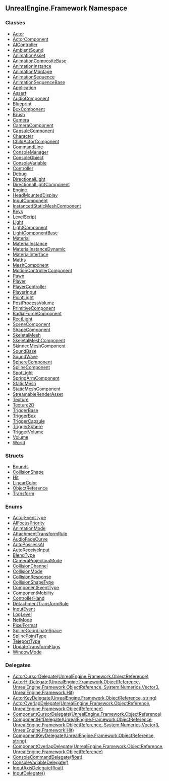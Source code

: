 ## UnrealEngine.Framework Namespace
### Classes
- [Actor](./Actor.md 'UnrealEngine.Framework.Actor')
- [ActorComponent](./ActorComponent.md 'UnrealEngine.Framework.ActorComponent')
- [AIController](./AIController.md 'UnrealEngine.Framework.AIController')
- [AmbientSound](./AmbientSound.md 'UnrealEngine.Framework.AmbientSound')
- [AnimationAsset](./AnimationAsset.md 'UnrealEngine.Framework.AnimationAsset')
- [AnimationCompositeBase](./AnimationCompositeBase.md 'UnrealEngine.Framework.AnimationCompositeBase')
- [AnimationInstance](./AnimationInstance.md 'UnrealEngine.Framework.AnimationInstance')
- [AnimationMontage](./AnimationMontage.md 'UnrealEngine.Framework.AnimationMontage')
- [AnimationSequence](./AnimationSequence.md 'UnrealEngine.Framework.AnimationSequence')
- [AnimationSequenceBase](./AnimationSequenceBase.md 'UnrealEngine.Framework.AnimationSequenceBase')
- [Application](./Application.md 'UnrealEngine.Framework.Application')
- [Assert](./Assert.md 'UnrealEngine.Framework.Assert')
- [AudioComponent](./AudioComponent.md 'UnrealEngine.Framework.AudioComponent')
- [Blueprint](./Blueprint.md 'UnrealEngine.Framework.Blueprint')
- [BoxComponent](./BoxComponent.md 'UnrealEngine.Framework.BoxComponent')
- [Brush](./Brush.md 'UnrealEngine.Framework.Brush')
- [Camera](./Camera.md 'UnrealEngine.Framework.Camera')
- [CameraComponent](./CameraComponent.md 'UnrealEngine.Framework.CameraComponent')
- [CapsuleComponent](./CapsuleComponent.md 'UnrealEngine.Framework.CapsuleComponent')
- [Character](./Character.md 'UnrealEngine.Framework.Character')
- [ChildActorComponent](./ChildActorComponent.md 'UnrealEngine.Framework.ChildActorComponent')
- [CommandLine](./CommandLine.md 'UnrealEngine.Framework.CommandLine')
- [ConsoleManager](./ConsoleManager.md 'UnrealEngine.Framework.ConsoleManager')
- [ConsoleObject](./ConsoleObject.md 'UnrealEngine.Framework.ConsoleObject')
- [ConsoleVariable](./ConsoleVariable.md 'UnrealEngine.Framework.ConsoleVariable')
- [Controller](./Controller.md 'UnrealEngine.Framework.Controller')
- [Debug](./Debug.md 'UnrealEngine.Framework.Debug')
- [DirectionalLight](./DirectionalLight.md 'UnrealEngine.Framework.DirectionalLight')
- [DirectionalLightComponent](./DirectionalLightComponent.md 'UnrealEngine.Framework.DirectionalLightComponent')
- [Engine](./Engine.md 'UnrealEngine.Framework.Engine')
- [HeadMountedDisplay](./HeadMountedDisplay.md 'UnrealEngine.Framework.HeadMountedDisplay')
- [InputComponent](./InputComponent.md 'UnrealEngine.Framework.InputComponent')
- [InstancedStaticMeshComponent](./InstancedStaticMeshComponent.md 'UnrealEngine.Framework.InstancedStaticMeshComponent')
- [Keys](./Keys.md 'UnrealEngine.Framework.Keys')
- [LevelScript](./LevelScript.md 'UnrealEngine.Framework.LevelScript')
- [Light](./Light.md 'UnrealEngine.Framework.Light')
- [LightComponent](./LightComponent.md 'UnrealEngine.Framework.LightComponent')
- [LightComponentBase](./LightComponentBase.md 'UnrealEngine.Framework.LightComponentBase')
- [Material](./Material.md 'UnrealEngine.Framework.Material')
- [MaterialInstance](./MaterialInstance.md 'UnrealEngine.Framework.MaterialInstance')
- [MaterialInstanceDynamic](./MaterialInstanceDynamic.md 'UnrealEngine.Framework.MaterialInstanceDynamic')
- [MaterialInterface](./MaterialInterface.md 'UnrealEngine.Framework.MaterialInterface')
- [Maths](./Maths.md 'UnrealEngine.Framework.Maths')
- [MeshComponent](./MeshComponent.md 'UnrealEngine.Framework.MeshComponent')
- [MotionControllerComponent](./MotionControllerComponent.md 'UnrealEngine.Framework.MotionControllerComponent')
- [Pawn](./Pawn.md 'UnrealEngine.Framework.Pawn')
- [Player](./Player.md 'UnrealEngine.Framework.Player')
- [PlayerController](./PlayerController.md 'UnrealEngine.Framework.PlayerController')
- [PlayerInput](./PlayerInput.md 'UnrealEngine.Framework.PlayerInput')
- [PointLight](./PointLight.md 'UnrealEngine.Framework.PointLight')
- [PostProcessVolume](./PostProcessVolume.md 'UnrealEngine.Framework.PostProcessVolume')
- [PrimitiveComponent](./PrimitiveComponent.md 'UnrealEngine.Framework.PrimitiveComponent')
- [RadialForceComponent](./RadialForceComponent.md 'UnrealEngine.Framework.RadialForceComponent')
- [RectLight](./RectLight.md 'UnrealEngine.Framework.RectLight')
- [SceneComponent](./SceneComponent.md 'UnrealEngine.Framework.SceneComponent')
- [ShapeComponent](./ShapeComponent.md 'UnrealEngine.Framework.ShapeComponent')
- [SkeletalMesh](./SkeletalMesh.md 'UnrealEngine.Framework.SkeletalMesh')
- [SkeletalMeshComponent](./SkeletalMeshComponent.md 'UnrealEngine.Framework.SkeletalMeshComponent')
- [SkinnedMeshComponent](./SkinnedMeshComponent.md 'UnrealEngine.Framework.SkinnedMeshComponent')
- [SoundBase](./SoundBase.md 'UnrealEngine.Framework.SoundBase')
- [SoundWave](./SoundWave.md 'UnrealEngine.Framework.SoundWave')
- [SphereComponent](./SphereComponent.md 'UnrealEngine.Framework.SphereComponent')
- [SplineComponent](./SplineComponent.md 'UnrealEngine.Framework.SplineComponent')
- [SpotLight](./SpotLight.md 'UnrealEngine.Framework.SpotLight')
- [SpringArmComponent](./SpringArmComponent.md 'UnrealEngine.Framework.SpringArmComponent')
- [StaticMesh](./StaticMesh.md 'UnrealEngine.Framework.StaticMesh')
- [StaticMeshComponent](./StaticMeshComponent.md 'UnrealEngine.Framework.StaticMeshComponent')
- [StreamableRenderAsset](./StreamableRenderAsset.md 'UnrealEngine.Framework.StreamableRenderAsset')
- [Texture](./Texture.md 'UnrealEngine.Framework.Texture')
- [Texture2D](./Texture2D.md 'UnrealEngine.Framework.Texture2D')
- [TriggerBase](./TriggerBase.md 'UnrealEngine.Framework.TriggerBase')
- [TriggerBox](./TriggerBox.md 'UnrealEngine.Framework.TriggerBox')
- [TriggerCapsule](./TriggerCapsule.md 'UnrealEngine.Framework.TriggerCapsule')
- [TriggerSphere](./TriggerSphere.md 'UnrealEngine.Framework.TriggerSphere')
- [TriggerVolume](./TriggerVolume.md 'UnrealEngine.Framework.TriggerVolume')
- [Volume](./Volume.md 'UnrealEngine.Framework.Volume')
- [World](./World.md 'UnrealEngine.Framework.World')
### Structs
- [Bounds](./Bounds.md 'UnrealEngine.Framework.Bounds')
- [CollisionShape](./CollisionShape.md 'UnrealEngine.Framework.CollisionShape')
- [Hit](./Hit.md 'UnrealEngine.Framework.Hit')
- [LinearColor](./LinearColor.md 'UnrealEngine.Framework.LinearColor')
- [ObjectReference](./ObjectReference.md 'UnrealEngine.Framework.ObjectReference')
- [Transform](./Transform.md 'UnrealEngine.Framework.Transform')
### Enums
- [ActorEventType](./ActorEventType.md 'UnrealEngine.Framework.ActorEventType')
- [AIFocusPriority](./AIFocusPriority.md 'UnrealEngine.Framework.AIFocusPriority')
- [AnimationMode](./AnimationMode.md 'UnrealEngine.Framework.AnimationMode')
- [AttachmentTransformRule](./AttachmentTransformRule.md 'UnrealEngine.Framework.AttachmentTransformRule')
- [AudioFadeCurve](./AudioFadeCurve.md 'UnrealEngine.Framework.AudioFadeCurve')
- [AutoPossessAI](./AutoPossessAI.md 'UnrealEngine.Framework.AutoPossessAI')
- [AutoReceiveInput](./AutoReceiveInput.md 'UnrealEngine.Framework.AutoReceiveInput')
- [BlendType](./BlendType.md 'UnrealEngine.Framework.BlendType')
- [CameraProjectionMode](./CameraProjectionMode.md 'UnrealEngine.Framework.CameraProjectionMode')
- [CollisionChannel](./CollisionChannel.md 'UnrealEngine.Framework.CollisionChannel')
- [CollisionMode](./CollisionMode.md 'UnrealEngine.Framework.CollisionMode')
- [CollisionResponse](./CollisionResponse.md 'UnrealEngine.Framework.CollisionResponse')
- [CollisionShapeType](./CollisionShapeType.md 'UnrealEngine.Framework.CollisionShapeType')
- [ComponentEventType](./ComponentEventType.md 'UnrealEngine.Framework.ComponentEventType')
- [ComponentMobility](./ComponentMobility.md 'UnrealEngine.Framework.ComponentMobility')
- [ControllerHand](./ControllerHand.md 'UnrealEngine.Framework.ControllerHand')
- [DetachmentTransformRule](./DetachmentTransformRule.md 'UnrealEngine.Framework.DetachmentTransformRule')
- [InputEvent](./InputEvent.md 'UnrealEngine.Framework.InputEvent')
- [LogLevel](./LogLevel.md 'UnrealEngine.Framework.LogLevel')
- [NetMode](./NetMode.md 'UnrealEngine.Framework.NetMode')
- [PixelFormat](./PixelFormat.md 'UnrealEngine.Framework.PixelFormat')
- [SplineCoordinateSpace](./SplineCoordinateSpace.md 'UnrealEngine.Framework.SplineCoordinateSpace')
- [SplinePointType](./SplinePointType.md 'UnrealEngine.Framework.SplinePointType')
- [TeleportType](./TeleportType.md 'UnrealEngine.Framework.TeleportType')
- [UpdateTransformFlags](./UpdateTransformFlags.md 'UnrealEngine.Framework.UpdateTransformFlags')
- [WindowMode](./WindowMode.md 'UnrealEngine.Framework.WindowMode')
### Delegates
- [ActorCursorDelegate(UnrealEngine.Framework.ObjectReference)](./ActorCursorDelegate(ObjectReference).md 'UnrealEngine.Framework.ActorCursorDelegate(UnrealEngine.Framework.ObjectReference)')
- [ActorHitDelegate(UnrealEngine.Framework.ObjectReference, UnrealEngine.Framework.ObjectReference, System.Numerics.Vector3, UnrealEngine.Framework.Hit)](./ActorHitDelegate(ObjectReference_ObjectReference_Vector3_Hit).md 'UnrealEngine.Framework.ActorHitDelegate(UnrealEngine.Framework.ObjectReference, UnrealEngine.Framework.ObjectReference, System.Numerics.Vector3, UnrealEngine.Framework.Hit)')
- [ActorKeyDelegate(UnrealEngine.Framework.ObjectReference, string)](./ActorKeyDelegate(ObjectReference_string).md 'UnrealEngine.Framework.ActorKeyDelegate(UnrealEngine.Framework.ObjectReference, string)')
- [ActorOverlapDelegate(UnrealEngine.Framework.ObjectReference, UnrealEngine.Framework.ObjectReference)](./ActorOverlapDelegate(ObjectReference_ObjectReference).md 'UnrealEngine.Framework.ActorOverlapDelegate(UnrealEngine.Framework.ObjectReference, UnrealEngine.Framework.ObjectReference)')
- [ComponentCursorDelegate(UnrealEngine.Framework.ObjectReference)](./ComponentCursorDelegate(ObjectReference).md 'UnrealEngine.Framework.ComponentCursorDelegate(UnrealEngine.Framework.ObjectReference)')
- [ComponentHitDelegate(UnrealEngine.Framework.ObjectReference, UnrealEngine.Framework.ObjectReference, System.Numerics.Vector3, UnrealEngine.Framework.Hit)](./ComponentHitDelegate(ObjectReference_ObjectReference_Vector3_Hit).md 'UnrealEngine.Framework.ComponentHitDelegate(UnrealEngine.Framework.ObjectReference, UnrealEngine.Framework.ObjectReference, System.Numerics.Vector3, UnrealEngine.Framework.Hit)')
- [ComponentKeyDelegate(UnrealEngine.Framework.ObjectReference, string)](./ComponentKeyDelegate(ObjectReference_string).md 'UnrealEngine.Framework.ComponentKeyDelegate(UnrealEngine.Framework.ObjectReference, string)')
- [ComponentOverlapDelegate(UnrealEngine.Framework.ObjectReference, UnrealEngine.Framework.ObjectReference)](./ComponentOverlapDelegate(ObjectReference_ObjectReference).md 'UnrealEngine.Framework.ComponentOverlapDelegate(UnrealEngine.Framework.ObjectReference, UnrealEngine.Framework.ObjectReference)')
- [ConsoleCommandDelegate(float)](./ConsoleCommandDelegate(float).md 'UnrealEngine.Framework.ConsoleCommandDelegate(float)')
- [ConsoleVariableDelegate()](./ConsoleVariableDelegate().md 'UnrealEngine.Framework.ConsoleVariableDelegate()')
- [InputAxisDelegate(float)](./InputAxisDelegate(float).md 'UnrealEngine.Framework.InputAxisDelegate(float)')
- [InputDelegate()](./InputDelegate().md 'UnrealEngine.Framework.InputDelegate()')
